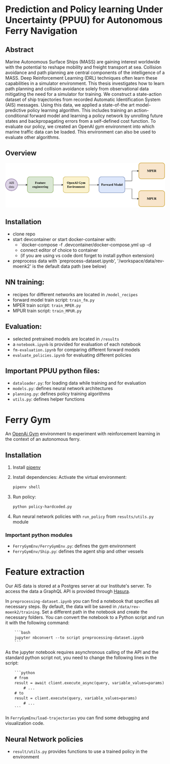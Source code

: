 # Prediction and Policy learning Under Uncertainty (PPUU) for Autonomous Ferry Navigation


## Abstract

Marine Autonomous Surface Ships (MASS) are gaining interest worldwide with the
potential to reshape mobility and freight transport at sea. Collision avoidance
and path planning are central components of the intelligence of a MASS. Deep
Reinforcement Learning (DRL) techniques often learn these capabilities in a
simulator environment. This thesis investigates how to learn path planning and
collision avoidance solely from observational data mitigating the need for a
simulator for training. We construct a state-action dataset of ship trajectories
from recorded Automatic Identification System (AIS) messages. Using this data,
we applied a state-of-the art model-predictive policy learning algorithm. This
includes training an action-conditional forward model and learning a policy
network by unrolling future states and backpropagating errors from a
self-defined cost function. To evaluate our policy, we created an OpenAI gym
environment into which marine traffic data can be loaded. This environment can
also be used to evaluate other algorithms.

## Overview

![Experiments overview](./docs/experiments-overview.png)


## Installation

* clone repo
* start devcontainer or start docker-container with:
    * `docker-compose -f .devcontainer/docker-compose.yml up -d
    * connect editor of choice to container
    * (if you are using vs code dont forget to install python extension)
* preprocess data with `preprocess-dataset.ipynb', '/workspace/data/rev-moenk2' is the default data path (see below)

## NN training:
* recipes for different networks are located in `/model_recipes`
* forward model train script: `train_fm.py`
* MPER train script: `train_MPER.py`
* MPUR train script: `train_MPUR.py`


## Evaluation:
* selected pretrained models are located in `/results`
* a `notebook.ipynb` is provided for evaluation of each notebook
* `fm-evaluation.ipynb` for comparing different forward models
* `evaluate_policies.ipynb` for evaluating different policies

## Important PPUU python files:

* `dataloader.py`: for loading data while training and for evaluation
* `models.py`: defines neural network architectures
* `planning.py`: defines policy training algorithms
* `utils.py`: defines helper functions

# Ferry Gym

An [OpenAi Gym](https://www.gymlibrary.ml/) environment to experiment with reinforcement learning in the context of an autonomous ferry.

## Installation

1. Install [pipenv](pipenv.pypa.io)

2. Install dependencies:
Activate the virtual environment:
    
    ```bash
    pipenv shell
    ```

4. Run policy:
        
    ```bash
    python policy-hardcoded.py
    ```

5. Run neural network policies with `run_policy` from `results/utils.py` module

### Important python modules

* `FerryGymEnv/FerryGymEnv.py`: defines the gym environment
* `FerryGymEnv/Ship.py`: defines the agent ship and other vessels
    
# Feature extraction

Our AIS data is stored at a Postgres server at our Institute's server.
To access the data a GraphQL API is provided through [Hasura](https://hasura.io/).

In `preprocessing-dataset.ipynb` you can find a notebook that specifies all necessary steps. By default, the data will be saved in `/data/rev-moenk2/training`. Set a different path in the notebook and create the necessary folders.  You can convert the notebook to a Python script and run it with the following command:
        
        ```bash
        jupyter nbconvert --to script preprocessing-dataset.ipynb
        ```
As the jupyter notebook requires asynchronous calling of the API and the standard python script not, you need to change the following lines in the script:
        
        ```python
        # from
        result = await client.execute_async(query, variable_values=params)
            # ...
        # to
        result = client.execute(query, variable_values=params)
            # ...
        ```

In `FerryGymEnv/load-trajectories` you can find some debugging and visualization code.


## Neural Network policies

* `result/utils.py` provides functions to use a trained policy in the environment

